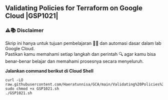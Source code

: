 **Validating Policies for Terraform on Google Cloud |GSP1021|**
---
### ⚠️📚 Disclaimer

Skrip ini hanya untuk tujuan pembelajaran 🧑‍🎓 dan automasi dasar dalam lab Google Cloud.  
Pastikan kamu memahami setiap langkah dan perintah 🔍 agar kamu bisa benar-benar belajar dan memahami prosesnya secara menyeluruh.

**Jalankan command berikut di Cloud Shell**
```
curl -LO raw.githubusercontent.com/Haeratunnisa/GCA/main/Validating%20Policies%20for%20Terraform%20on%20Google%20Cloud/GSP1021.sh
sudo chmod +x GSP1021.sh
./GSP1021.sh
